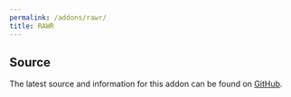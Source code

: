 ```yaml
---
permalink: /addons/rawr/
title: RAWR
---
```


## Source
The latest source and information for this addon can be found on [GitHub](https://github.com/Windower/Lua/tree/live/addons/RAWR).